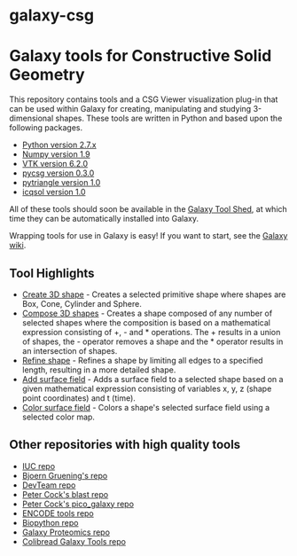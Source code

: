# galaxy-csg

Galaxy tools for Constructive Solid Geometry
============================================

This repository contains tools and a CSG Viewer visualization plug-in that can be used within Galaxy for creating, manipulating and studying 3-dimensional shapes.  These tools are written in Python and based upon the following packages.

 * [Python version 2.7.x](https://www.python.org)
 * [Numpy version 1.9](http://www.numpy.org)
 * [VTK version 6.2.0](http://www.vtk.org)
 * [pycsg version 0.3.0](https://github.com/timknip/pycsg)
 * [pytriangle version 1.0](https://github.com/pletzer/pytriangle)
 * [icqsol version 1.0](https://github.com/pletzer/icqsol)

All of these tools should soon be available in the [Galaxy Tool Shed](https://toolshed.g2.bx.psu.edu/), at which time they can be automatically installed into Galaxy.

Wrapping tools for use in Galaxy is easy!  If you want to start, see the [Galaxy wiki](https://wiki.galaxyproject.org/Admin/Tools/AddToolTutorial).

Tool Highlights
---------------
 * [Create 3D shape](./tools/icqsol_create_shape/icqsol_create_shape.xml) - Creates a selected primitive shape where shapes are Box, Cone, Cylinder and Sphere.
 * [Compose 3D shapes](./tools/icqsol_compose_shapes/icqsol_compose_shapes.xml) - Creates a shape composed of any number of selected shapes where the composition is based on a mathematical expression consisting of +, - and * operations.  The + results in a union of shapes, the - operator removes a shape and the * operator results in an intersection of shapes.
 * [Refine shape](./tools/icqsol_refine_shape/icqsol_refine_shape.xml) - Refines a shape by limiting all edges to a specified length, resulting in a more detailed shape.
 * [Add surface field](./tools/icqsol_add_surface_field_from_expression/icqsol_add_surface_field_from_expression.xml) - Adds a surface field to a selected shape based on a given mathematical expression consisting of variables x, y, z (shape point coordinates) and t (time).
 * [Color surface field](./tools/icqsol_color_surface_field/icqsol_color_surface_field.xml) - Colors a shape's selected surface field using a selected color map.

Other repositories with high quality tools
------------------------------------------

 * [IUC repo](https://github.com/galaxyproject/tools-iuc)
 * [Bjoern Gruening's repo](https://github.com/bgruening/galaxytools)
 * [DevTeam repo](https://github.com/galaxyproject/tools-devteam)
 * [Peter Cock's blast repo](https://github.com/peterjc/galaxy_blast)
 * [Peter Cock's pico_galaxy repo](https://github.com/peterjc/pico_galaxy)
 * [ENCODE tools repo](https://github.com/modENCODE-DCC/Galaxy)
 * [Biopython repo](https://github.com/biopython/galaxy_packages)
 * [Galaxy Proteomics repo](https://github.com/galaxyproteomics/tools-galaxyp)
 * [Colibread Galaxy Tools repo](https://github.com/genouest/tools-colibread)
